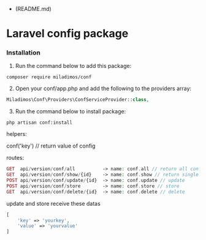 
- (README.md)

# Laravel config package

### Installation

1. Run the command below to add this package:
```
composer require miladimos/conf
```

2. Open your conf/app.php and add the following to the providers array:
```php
Miladimos\Conf\Providers\ConfServiceProvider::class,
```

3. Run the command below to install package:
```
php artisan conf:install
```

helpers:

conf('key') // return value of config

routes:
```php
GET  api/version/conf/all          -> name: conf.all // return all configs
GET  api/version/conf/show/{id}    -> name: conf.show // return single config
POST api/version/conf/update/{id}  -> name: conf.update // update
POST api/version/conf/store        -> name: conf.store // store
GET  api/version/conf/delete/{id}  -> name: conf.delete // delete
```
update and store receive these datas
```php
[
    'key' => 'yourkey',
    'value' => 'yourvalue'
]
```
